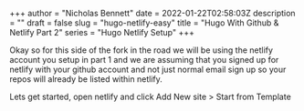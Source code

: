 +++
author = "Nicholas Bennett"
date = 2022-01-22T02:58:03Z
description = ""
draft = false
slug = "hugo-netlify-easy"
title = "Hugo With Github & Netlify Part 2"
series = "Hugo Netlify Setup"
+++

Okay so for this side of the fork in the road we will be using the netlify account you setup in part 1 and we are assuming that you signed up for netlify with your github account and not just normal email sign up so your repos will already be listed within netlify. 

Lets get started, open netlify and click Add New site > Start from Template

